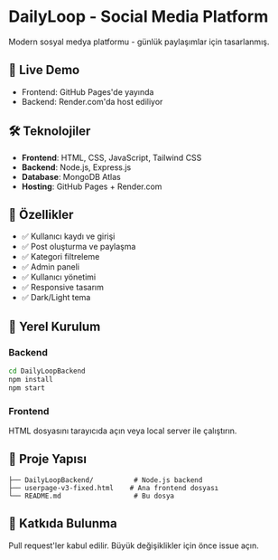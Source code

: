 # DailyLoop - Social Media Platform

Modern sosyal medya platformu - günlük paylaşımlar için tasarlanmış.

## 🚀 Live Demo
- Frontend: GitHub Pages'de yayında
- Backend: Render.com'da host ediliyor

## 🛠️ Teknolojiler
- **Frontend**: HTML, CSS, JavaScript, Tailwind CSS
- **Backend**: Node.js, Express.js
- **Database**: MongoDB Atlas
- **Hosting**: GitHub Pages + Render.com

## 📱 Özellikler
- ✅ Kullanıcı kaydı ve girişi
- ✅ Post oluşturma ve paylaşma
- ✅ Kategori filtreleme
- ✅ Admin paneli
- ✅ Kullanıcı yönetimi
- ✅ Responsive tasarım
- ✅ Dark/Light tema

## 🔧 Yerel Kurulum

### Backend
```bash
cd DailyLoopBackend
npm install
npm start
```

### Frontend
HTML dosyasını tarayıcıda açın veya local server ile çalıştırın.

## 📂 Proje Yapısı
```
├── DailyLoopBackend/          # Node.js backend
├── userpage-v3-fixed.html    # Ana frontend dosyası
└── README.md                  # Bu dosya
```

## 🌟 Katkıda Bulunma
Pull request'ler kabul edilir. Büyük değişiklikler için önce issue açın.
